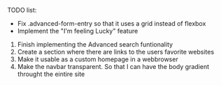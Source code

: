 TODO list:

- Fix .advanced-form-entry so that it uses a grid instead of flexbox
- Implement the "I'm feeling Lucky" feature

1. Finish implementing the Advanced search funtionality
2. Create a section where there are links to the users favorite websites
3. Make it usable as a custom homepage in a webbrowser
4. Make the navbar transparent. So that I can have the body gradient throught the eintire site
